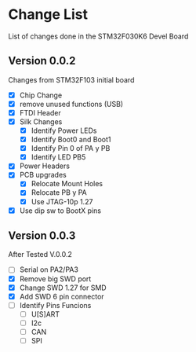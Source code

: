 # Change List
List of changes done in the STM32F030K6 Devel Board
## Version 0.0.2 
Changes from STM32F103 initial board
* [X] Chip Change 
* [X] remove unused functions (USB)
* [X] FTDI Header
* [X] Silk Changes
  * [X] Identify Power LEDs
  * [X] Identify Boot0 and Boot1
  * [X] Identify Pin 0 of PA y PB
  * [X] Identify LED PB5
* [X] Power Headers
* [X] PCB upgrades
  * [X] Relocate Mount Holes
  * [X] Relocate PB y PA 
  * [X] Use JTAG-10p 1.27
* [x] Use dip sw to BootX pins
## Version 0.0.3 
After Tested V.0.0.2
* [ ] Serial on PA2/PA3
* [x] Remove big SWD port
* [x] Change SWD 1.27 for SMD
* [x] Add SWD 6 pin connector
* [ ] Identify Pins Funcions
  * [ ] U\[S]ART
  * [ ] I2c
  * [ ] CAN
  * [ ] SPI